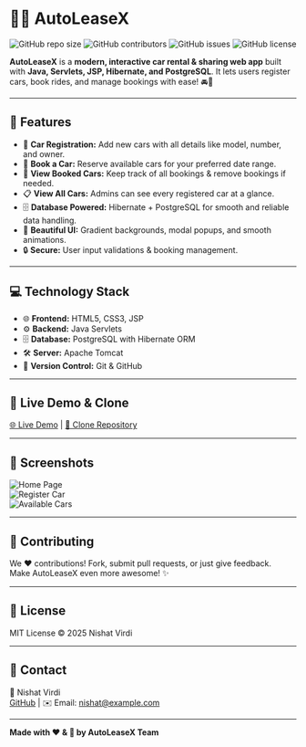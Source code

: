 # 🚗✨ AutoLeaseX

![GitHub repo size](https://img.shields.io/github/repo-size/Nishatvirdi/AutoLeaseX)
![GitHub contributors](https://img.shields.io/github/contributors/Nishatvirdi/AutoLeaseX)
![GitHub issues](https://img.shields.io/github/issues/Nishatvirdi/AutoLeaseX)
![GitHub license](https://img.shields.io/github/license/Nishatvirdi/AutoLeaseX)

**AutoLeaseX** is a **modern, interactive car rental & sharing web app** built with **Java, Servlets, JSP, Hibernate, and PostgreSQL**. It lets users register cars, book rides, and manage bookings with ease! 🚘💨  

---

## 🌟 Features

- 📝 **Car Registration:** Add new cars with all details like model, number, and owner.  
- 📅 **Book a Car:** Reserve available cars for your preferred date range.  
- 🚦 **View Booked Cars:** Keep track of all bookings & remove bookings if needed.  
- 📋 **View All Cars:** Admins can see every registered car at a glance.  
- 🗄️ **Database Powered:** Hibernate + PostgreSQL for smooth and reliable data handling.  
- 🎨 **Beautiful UI:** Gradient backgrounds, modal popups, and smooth animations.  
- 🔒 **Secure:** User input validations & booking management.

---

## 💻 Technology Stack

- 🌐 **Frontend:** HTML5, CSS3, JSP  
- ⚙️ **Backend:** Java Servlets  
- 🗄️ **Database:** PostgreSQL with Hibernate ORM  
- 🛠️ **Server:** Apache Tomcat  
- 🧩 **Version Control:** Git & GitHub  

---

## 🚀 Live Demo & Clone

[🌐 Live Demo](#) | [📂 Clone Repository](https://github.com/Nishatvirdi/AutoLeaseX.git)

---

## 📸 Screenshots

![Home Page](assets/screenshots/home.png)  
![Register Car](assets/screenshots/register.png)  
![Available Cars](assets/screenshots/available.png)  

---

## 🤝 Contributing

We ❤️ contributions! Fork, submit pull requests, or just give feedback.  
Make AutoLeaseX even more awesome! ✨

---

## 📄 License

MIT License © 2025 Nishat Virdi  

---

## 📱 Contact

👤 Nishat Virdi  
[GitHub](https://github.com/Nishatvirdi) | ✉️ Email: nishat@example.com  

---

**Made with ❤️ & 🚗 by AutoLeaseX Team**
